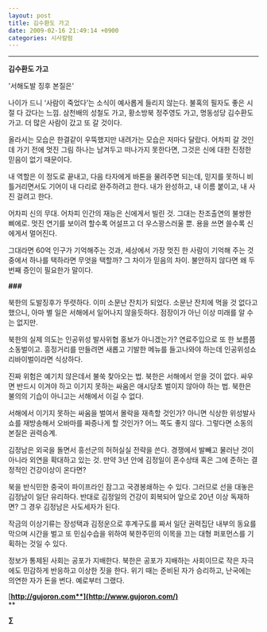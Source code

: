 ```yaml
---
layout: post
title: 김수환도 가고
date: 2009-02-16 21:49:14 +0900
categories: 시사칼럼
---
```

****

**김수환도 가고**

'서해도발 징후 본질은'

나이가 드니 ‘사람이 죽었다’는 소식이 예사롭게 들리지 않는다. 불혹의 필자도 좋은 시절 다 갔다는 느낌. 삼천배의 성철도 가고, 황소방북 정주영도 가고, 명동성당 김수환도 가고. 더 많은 사람이 갔고 또 갈 것이다. 

올라서는 모습은 한결같이 우뚝했지만 내려가는 모습은 저마다 달랐다. 어차피 갈 것인데 가기 전에 멋진 그림 하나는 남겨두고 떠나가지 못한다면, 그것은 신에 대한 진정한 믿음이 없기 때문이다. 

내 역할은 이 정도로 끝내고, 다음 타자에게 바톤을 물려주면 되는데, 믿지를 못하니 비틀거리면서도 기어이 내 다리로 완주하려고 한다. 내가 완성하고, 내 이름 붙이고, 내 사진 걸려고 한다.

어차피 신의 무대. 어차피 인간의 재능은 신에게서 빌린 것. 그대는 찬조출연의 불쌍한 삐에로. 멋진 연기를 보이려 할수록 어설프고 더 우스꽝스러울 뿐. 용을 쓰면 쓸수록 신에게서 멀어진다. 

그대라면 60억 인구가 기억해주는 것과, 세상에서 가장 멋진 한 사람이 기억해 주는 것 중에서 하나를 택하라면 무엇을 택할까? 그 차이가 믿음의 차이. 불안하지 않다면 왜 두번째 증인이 필요한가 말이다.

**###**

북한의 도발징후가 뚜렷하다. 이미 소문난 잔치가 되었다. 소문난 잔치에 먹을 것 없다고 했으니, 아마 별 일은 서해에서 일어나지 않을듯하다. 점장이가 아닌 이상 미래를 알 수는 없지만.

북한의 실제 의도는 인공위성 발사위협 홍보가 아니겠는가? 연료주입으로 또 한 보름쯤 소동벌이고. 흥정거리를 만들려면 새롭고 기발한 메뉴를 들고나와야 하는데 인공위성쇼 리바이벌이라면 식상하다.

진짜 위험은 예기치 않은데서 불쑥 찾아오는 법. 북한은 서해에서 얻을 것이 없다. 싸우면 반드시 이겨야 하고 이기지 못하는 싸움은 애시당초 벌이지 않아야 하는 법. 북한은 불의의 기습이 아니고는 서해에서 이길 수 없다.

서해에서 이기지 못하는 싸움을 벌여서 몰락을 재촉할 것인가? 아니면 식상한 위성발사쇼를 재방송해서 오바마를 짜증나게 할 것인가? 어느 쪽도 좋지 않다. 그렇다면 소동의 본질은 권력승계.

김정남은 외국을 돌면서 흥선군의 허허실실 전략을 쓴다. 경쟁에서 발빼고 물러난 것이 아니라 외연을 확대하고 있는 것. 만약 3년 안에 김정일이 혼수상태 혹은 그에 준하는 결정적인 건강이상이 온다면? 

북을 반식민한 중국이 파이프라인 잠그고 국경봉쇄하는 수 있다. 그러므로 선을 대놓은 김정남이 일단 유리하다. 반대로 김정일의 건강이 회복되어 앞으로 20년 이상 독재하면? 그 경우 김정남은 사도세자가 된다. 

작금의 이상기류는 장성택과 김정운으로 후계구도를 짜서 일단 권력집단 내부의 동요를 막으며 시간을 벌고 또 민심수습을 위하여 북한주민의 이목을 끄는 대형 퍼포먼스를 기획하는 것일 수 있다. 

정보가 통제된 사회는 공포가 지배한다. 북한은 공포가 지배하는 사회이므로 작은 자극에도 민감하게 반응하고 이상한 짓을 한다. 위기 때는 준비된 자가 승리하고, 난국에는 의연한 자가 돈을 번다. 예로부터 그랬다.

[**http://gujoron.com**](http://www.gujoron.com/)**  
** 

**∑**